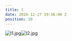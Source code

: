 ```yaml
---
title: l
date: 2016-12-27 19:56:00 Z
position: 10
---
```


![l1.jpg](/uploads/l1.jpg)![l2.jpg](/uploads/l2.jpg)